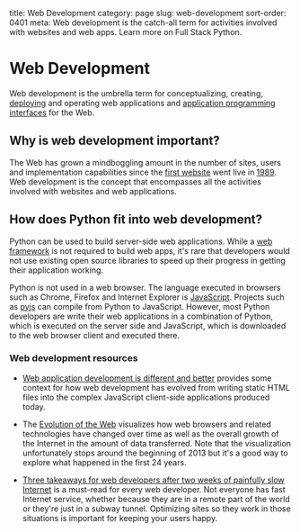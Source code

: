 title: Web Development
category: page
slug: web-development
sort-order: 0401
meta: Web development is the catch-all term for activities involved with websites and web apps. Learn more on Full Stack Python.


# Web Development
Web development is the umbrella term for conceptualizing, creating, 
[deploying](/deployment.html) and operating web applications and 
[application programming interfaces](/application-programming-interfaces.html)
for the Web.


## Why is web development important?
The Web has grown a mindboggling amount in the number of sites, users and
implementation capabilities since the 
[first website](http://info.cern.ch/hypertext/WWW/TheProject.html) went live
in [1989](http://home.cern/topics/birth-web). Web development is the concept
that encompasses all the activities involved with websites and web 
applications.

## How does Python fit into web development?
Python can be used to build server-side web applications. While a
[web framework](/web-frameworks.html) is not required to build web apps,
it's rare that developers would not use existing open source libraries to
speed up their progress in getting their application working.

Python is not used in a web browser. The language executed in browsers
such as Chrome, Firefox and Internet Explorer is 
[JavaScript](/javascript.html). Projects such as [pyjs](http://pyjs.org/) 
can compile from Python to JavaScript. However, most Python developers are 
write their web applications in a combination of Python, which is executed
on the server side and JavaScript, which is downloaded to the web browser
client and executed there.


### Web development resources
* [Web application development is different and better](http://radar.oreilly.com/2014/01/web-application-development-is-different-and-better.html)
  provides some context for how web development has evolved from writing
  static HTML files into the complex JavaScript client-side applications
  produced today.

* The [Evolution of the Web](http://www.evolutionoftheweb.com/) visualizes 
  how web browsers and related technologies have changed over time as well as
  the overall growth of the Internet in the amount of data transferred. Note 
  that the visualization unfortunately stops around the beginning of 2013 but
  it's a good way to explore what happened in the first 24 years.

* [Three takeaways for web developers after two weeks of painfully slow Internet](https://medium.com/@zengabor/three-takeaways-for-web-developers-after-two-weeks-of-painfully-slow-internet-9e7f6d47726e)
  is a must-read for every web developer. Not everyone has fast Internet
  service, whether because they are in a remote part of the world or they're
  just in a subway tunnel. Optimizing sites so they work in those situations
  is important for keeping your users happy.
